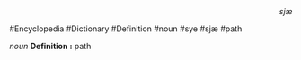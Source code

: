 
<div align="right"><i>sjæ</i></div>

#Encyclopedia #Dictionary #Definition #noun #sye #sjæ #path

*noun*
**Definition :** path